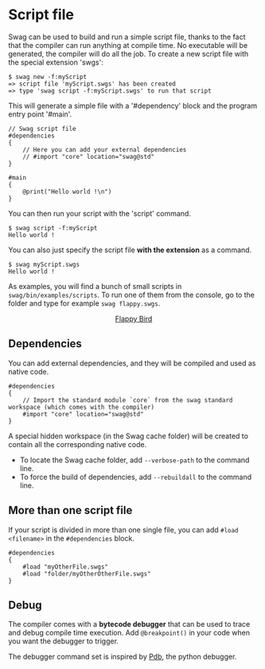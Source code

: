 # Script file

Swag can be used to build and run a simple script file, thanks to the fact that the compiler can run anything at compile time.
No executable will be generated, the compiler will do all the job.
To create a new script file with the special extension 'swgs':

    $ swag new -f:myScript
    => script file 'myScript.swgs' has been created
    => type 'swag script -f:myScript.swgs' to run that script

This will generate a simple file with a '#dependency' block and the program entry point '#main'.

```swag
// Swag script file
#dependencies
{
    // Here you can add your external dependencies
    // #import "core" location="swag@std"
}

#main
{
    @print("Hello world !\n")
}
```

You can then run your script with the 'script' command.

    $ swag script -f:myScript
    Hello world !

You can also just specify the script file **with the extension** as a command.

    $ swag myScript.swgs
    Hello world !

As examples, you will find a bunch of small scripts in `swag/bin/examples/scripts`.
To run one of them from the console, go to the folder and type for example `swag flappy.swgs`.

<html>
<div align="center">
    <div class="round-button">
        <a href="flappy.php" class="no-decoration">Flappy Bird</a>
    </div>
</div>
</html>

## Dependencies

You can add external dependencies, and they will be compiled and used as native code.

```swag
#dependencies
{
    // Import the standard module `core` from the swag standard workspace (which comes with the compiler)
    #import "core" location="swag@std"
}
```

A special hidden workspace (in the Swag cache folder) will be created to contain all the corresponding native code.

* To locate the Swag cache folder, add `--verbose-path` to the command line.
* To force the build of dependencies, add `--rebuildall` to the command line.

## More than one script file

If your script is divided in more than one single file, you can add `#load <filename>` in the `#dependencies` block.

```swag
#dependencies
{
    #load "myOtherFile.swgs"
    #load "folder/myOtherOtherFile.swgs"
}
```

## Debug

The compiler comes with a **bytecode debugger** that can be used to trace and debug compile time execution.
Add `@breakpoint()` in your code when you want the debugger to trigger.

The debugger command set is inspired by [Pdb](https://docs.python.org/3/library/pdb.html), the python debugger.
